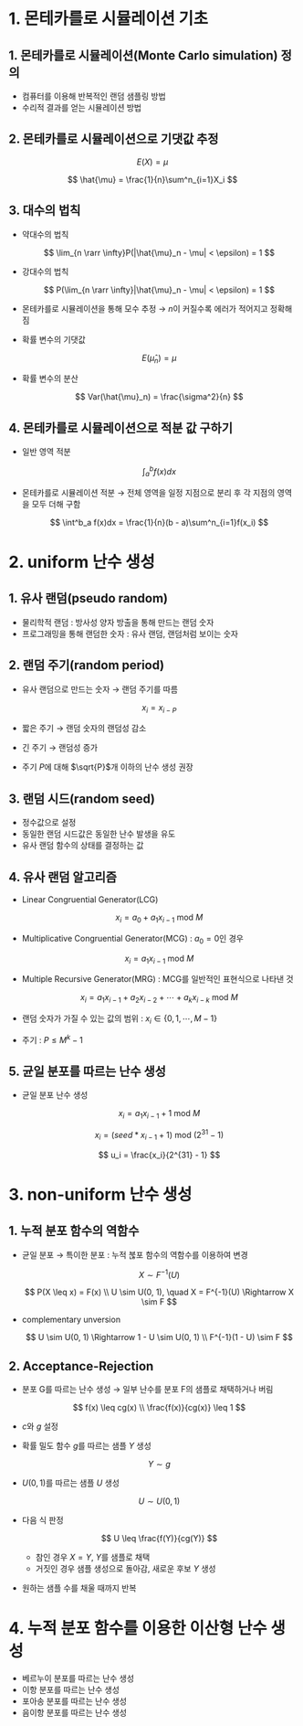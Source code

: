 # 1. 몬테카를로 시뮬레이션 기초

## 1. 몬테카를로 시뮬레이션(Monte Carlo simulation) 정의

- 컴퓨터를 이용해 반복적인 랜덤 샘플링 방법
- 수리적 결과를 얻는 시뮬레이션 방법

## 2. 몬테카를로 시뮬레이션으로 기댓값 추정

$$
E(X) = \mu
$$

$$
\hat{\mu} = \frac{1}{n}\sum^n_{i=1}X_i
$$

## 3. 대수의 법칙

- 약대수의 법칙
    
    $$
    \lim_{n \rarr \infty}P(|\hat{\mu}_n - \mu| < \epsilon) = 1
    $$
    
- 강대수의 법칙
    
    $$
    P(\lim_{n \rarr \infty}|\hat{\mu}_n - \mu| < \epsilon) = 1
    $$
    
- 몬테카를로 시뮬레이션을 통해 모수 추정 → $n$이 커질수록 에러가 적어지고 정확해짐
- 확률 변수의 기댓값
    
    $$
    E(\hat{\mu}_n) = \mu
    $$
    
- 확률 변수의 분산
    
    $$
    Var(\hat{\mu}_n) = \frac{\sigma^2}{n}
    $$
    

## 4. 몬테카를로 시뮬레이션으로 적분 값 구하기

- 일반 영역 적분
    
    $$
    \int^b_a f(x)dx
    $$
    
- 몬테카를로 시뮬레이션 적분 → 전체 영역을 일정 지점으로 분리 후 각 지점의 영역을 모두 더해 구함
    
    $$
    \int^b_a f(x)dx = \frac{1}{n}(b - a)\sum^n_{i=1}f(x_i)
    $$
    

# 2. uniform 난수 생성

## 1. 유사 랜덤(pseudo random)

- 물리학적 랜덤 : 방사성 양자 방출을 통해 만드는 랜덤 숫자
- 프로그래밍을 통해 랜덤한 숫자 : 유사 랜덤, 랜덤처럼 보이는 숫자

## 2. 랜덤 주기(random period)

- 유사 랜덤으로 만드는 숫자 → 랜덤 주기를 따름
    
    $$
    x_i = x_{i - P}
    $$
    
- 짧은 주기 → 랜덤 숫자의 랜덤성 감소
- 긴 주기 → 랜덤성 증가
- 주기 $P$에 대해 $\sqrt{P}$개 이하의 난수 생성 권장

## 3. 랜덤 시드(random seed)

- 정수값으로 설정
- 동일한 랜덤 시드값은 동일한 난수 발생을 유도
- 유사 랜덤 함수의 상태를 결정하는 값

## 4. 유사 랜덤 알고리즘

- Linear Congruential Generator(LCG)
    
    $$
    x_i = a_0 + a_1x_{i - 1} \ \text{mod} \ M
    $$
    
- Multiplicative Congruential Generator(MCG) : $a_0 = 0$인 경우
    
    $$
    x_i = a_1x_{i - 1} \ \text{mod} \ M
    $$
    
- Multiple Recursive Generator(MRG) : MCG를 일반적인 표현식으로 나타낸 것
    
    $$
    x_i = a_1x_{i - 1} + a_2x_{i - 2} + \cdots + a_kx_{i - k} \ \text{mod} \ M
    $$
    
- 랜덤 숫자가 가질 수 있는 값의 범위 : $x_i \in \{0, 1, \cdots, M - 1\}$
- 주기 : $P \leq M^k - 1$

## 5. 균일 분포를 따르는 난수 생성

- 균일 분포 난수 생성
    
    $$
    x_i = a_1x_{i - 1} + 1 \ \text{mod} \ M
    $$
    
    $$
    x_i = (seed * x_{i - 1} + 1) \ \text{mod} \ (2^{31} - 1)
    $$
    
    $$
    u_i = \frac{x_i}{2^{31} - 1}
    $$
    

# 3. non-uniform 난수 생성

## 1. 누적 분포 함수의 역함수

- 균일 분포 → 특이한 분포 : 누적 붆포 함수의 역함수를 이용하여 변경
    
    $$
    X \sim F^{-1}(U)
    $$
    
    $$
    P(X \leq x) = F(x) \\ U \sim U(0, 1), \quad X = F^{-1}(U) \Rightarrow X \sim F
    $$
    
- complementary unversion
    
    $$
    U \sim U(0, 1) \Rightarrow 1 - U \sim U(0, 1) \\ F^{-1}(1 - U) \sim F
    $$
    

## 2. Acceptance-Rejection

- 분포 G를 따르는 난수 생성 → 일부 난수를 분포 F의 샘플로 채택하거나 버림
    
    $$
    f(x) \leq cg(x) \\ \frac{f(x)}{cg(x)} \leq 1
    $$
    
- $c$와 $g$ 설정
- 확률 밀도 함수 $g$를 따르는 샘플 $Y$ 생성
    
    $$
    Y \sim g
    $$
    
- $U(0, 1)$를 따르는 샘플 $U$ 생성
    
    $$
    U \sim U(0, 1)
    $$
    
- 다음 식 판정
    
    $$
    U \leq \frac{f(Y)}{cg(Y)}
    $$
    
    - 참인 경우 $X = Y$, $Y$를 샘플로 채택
    - 거짓인 경우 샘플 생성으로 돌아감, 새로운 후보 $Y$ 생성
- 원하는 샘플 수를 채울 때까지 반복

# 4. 누적 분포 함수를 이용한 이산형 난수 생성

- 베르누이 분포를 따르는 난수 생성
- 이항 분포를 따르는 난수 생성
- 포아송 분포를 따르는 난수 생성
- 음이항 분포를 따르는 난수 생성